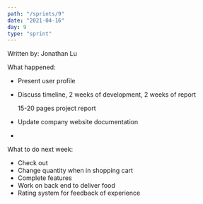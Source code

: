 ```yaml
---
path: "/sprints/9"
date: "2021-04-16"
day: 9
type: "sprint"
---
```


<!-- Copy and paste the converted output. -->


Written by: Jonathan Lu

What happened:



*   Present user profile
*   Discuss timeline, 2 weeks of development, 2 weeks of report

    15-20 pages project report

*   Update company website documentation
*   

What to do next week:



*   Check out
*   Change quantity when in shopping cart
*   Complete features
*   Work on back end to deliver food
*   Rating system for feedback of experience